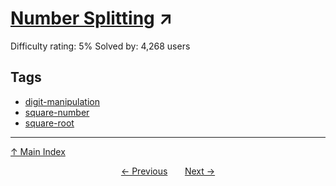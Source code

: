 # [Number Splitting](https://projecteuler.net/problem=719) ↗️

Difficulty rating: 5%
Solved by: 4,268 users
## Tags

- [digit-manipulation](../tags/digit-manipulation.md)
- [square-number](../tags/square-number.md)
- [square-root](../tags/square-root.md)



---

[↑ Main Index](../README.md)


<div align=center><a href='718.md'>← Previous</a> &nbsp;&nbsp; &nbsp;&nbsp;  <a href='720.md'>Next →</a></div>

